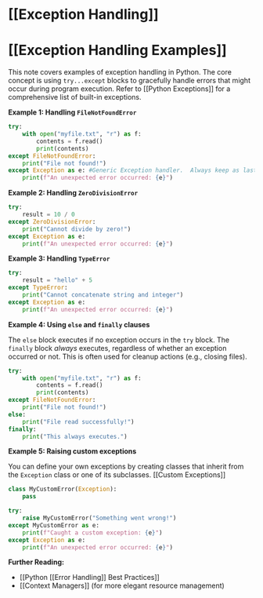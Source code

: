 # [[Exception Handling]]
# [[Exception Handling Examples]] 
This note covers examples of exception handling in Python.  The core concept is using `try...except` blocks to gracefully handle errors that might occur during program execution.  Refer to [[Python Exceptions]] for a comprehensive list of built-in exceptions.

**Example 1: Handling `FileNotFoundError`**

```python
try:
    with open("myfile.txt", "r") as f:
        contents = f.read()
        print(contents)
except FileNotFoundError:
    print("File not found!")
except Exception as e: #Generic Exception handler.  Always keep as last except block
    print(f"An unexpected error occurred: {e}")

```

**Example 2: Handling `ZeroDivisionError`**

```python
try:
    result = 10 / 0
except ZeroDivisionError:
    print("Cannot divide by zero!")
except Exception as e:
    print(f"An unexpected error occurred: {e}")
```

**Example 3: Handling `TypeError`**

```python
try:
    result = "hello" + 5
except TypeError:
    print("Cannot concatenate string and integer")
except Exception as e:
    print(f"An unexpected error occurred: {e}")

```

**Example 4: Using `else` and `finally` clauses**

The `else` block executes if no exception occurs in the `try` block. The `finally` block *always* executes, regardless of whether an exception occurred or not. This is often used for cleanup actions (e.g., closing files).

```python
try:
    with open("myfile.txt", "r") as f:
        contents = f.read()
        print(contents)
except FileNotFoundError:
    print("File not found!")
else:
    print("File read successfully!")
finally:
    print("This always executes.")

```

**Example 5: Raising custom exceptions**

You can define your own exceptions by creating classes that inherit from the `Exception` class or one of its subclasses. [[Custom Exceptions]]

```python
class MyCustomError(Exception):
    pass

try:
    raise MyCustomError("Something went wrong!")
except MyCustomError as e:
    print(f"Caught a custom exception: {e}")
except Exception as e:
    print(f"An unexpected error occurred: {e}")

```


**Further Reading:**

* [[Python [[Error Handling]] Best Practices]]
* [[Context Managers]] (for more elegant resource management)


